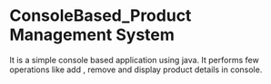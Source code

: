 # ConsoleBased_Product Management System

It is a simple console based application using java. It performs few operations  like add , remove and display product details in console.

